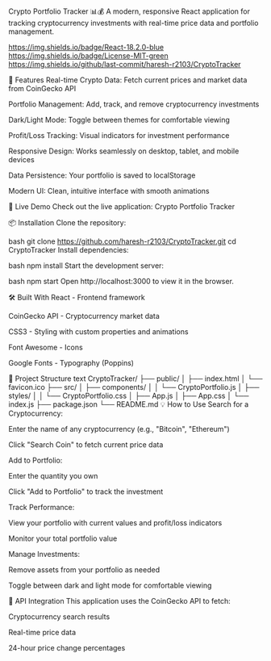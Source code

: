 Crypto Portfolio Tracker 📊💰
A modern, responsive React application for tracking cryptocurrency investments with real-time price data and portfolio management.

https://img.shields.io/badge/React-18.2.0-blue https://img.shields.io/badge/License-MIT-green https://img.shields.io/github/last-commit/haresh-r2103/CryptoTracker

🌟 Features
Real-time Crypto Data: Fetch current prices and market data from CoinGecko API

Portfolio Management: Add, track, and remove cryptocurrency investments

Dark/Light Mode: Toggle between themes for comfortable viewing

Profit/Loss Tracking: Visual indicators for investment performance

Responsive Design: Works seamlessly on desktop, tablet, and mobile devices

Data Persistence: Your portfolio is saved to localStorage

Modern UI: Clean, intuitive interface with smooth animations

🚀 Live Demo
Check out the live application: Crypto Portfolio Tracker

📦 Installation
Clone the repository:

bash
git clone https://github.com/haresh-r2103/CryptoTracker.git
cd CryptoTracker
Install dependencies:

bash
npm install
Start the development server:

bash
npm start
Open http://localhost:3000 to view it in the browser.

🛠️ Built With
React - Frontend framework

CoinGecko API - Cryptocurrency market data

CSS3 - Styling with custom properties and animations

Font Awesome - Icons

Google Fonts - Typography (Poppins)

📁 Project Structure
text
CryptoTracker/
├── public/
│   ├── index.html
│   └── favicon.ico
├── src/
│   ├── components/
│   │   └── CryptoPortfolio.js
│   ├── styles/
│   │   └── CryptoPortfolio.css
│   ├── App.js
│   ├── App.css
│   └── index.js
├── package.json
└── README.md
💡 How to Use
Search for a Cryptocurrency:

Enter the name of any cryptocurrency (e.g., "Bitcoin", "Ethereum")

Click "Search Coin" to fetch current price data

Add to Portfolio:

Enter the quantity you own

Click "Add to Portfolio" to track the investment

Track Performance:

View your portfolio with current values and profit/loss indicators

Monitor your total portfolio value

Manage Investments:

Remove assets from your portfolio as needed

Toggle between dark and light mode for comfortable viewing

🔧 API Integration
This application uses the CoinGecko API to fetch:

Cryptocurrency search results

Real-time price data

24-hour price change percentages
